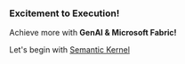 ### Excitement to Execution! ###
Achieve more with **GenAI & Microsoft Fabric!**

Let's begin with [Semantic Kernel](./semantic-kernel)
